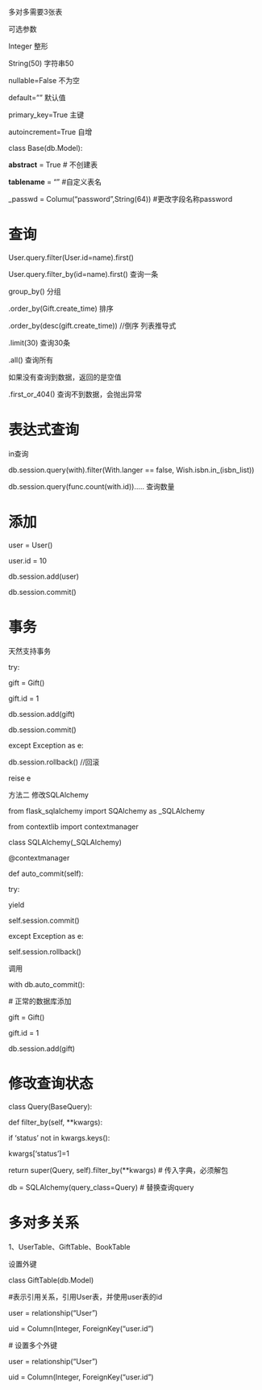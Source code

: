 多对多需要3张表

可选参数

Integer 整形

String(50) 字符串50

nullable=False 不为空

default=”” 默认值

primary_key=True 主键

autoincrement=True 自增

 

class Base(db.Model):

__abstract__ = True # 不创建表

__tablename__ = “” #自定义表名

_passwd = Columu(“password”,String(64)) #更改字段名称password

# 查询

User.query.filter(User.id=name).first()

User.query.filter_by(id=name).first() 查询一条

 

group_by() 分组

.order_by(Gift.create_time) 排序

.order_by(desc(gift.create_time)) //倒序 列表推导式

 

 

.limit(30) 查询30条

 

 

.all() 查询所有

 

如果没有查询到数据，返回的是空值

.first_or_404() 查询不到数据，会抛出异常

# 表达式查询

in查询

db.session.query(with).filter(With.langer == false, Wish.isbn.in_(isbn_list))

db.session.query(func.count(with.id)).....  查询数量

# 添加

user = User()

user.id = 10

db.session.add(user)

db.session.commit()

# 事务

天然支持事务

try:

gift = Gift()

gift.id = 1

db.session.add(gift)

db.session.commit()

except Exception as e:

db.session.rollback() //回滚

reise e

 

方法二 修改SQLAlchemy

from flask_sqlalchemy import SQAlchemy as _SQLAlchemy

from contextlib import contextmanager

class SQLAlchemy(_SQLAlchemy)

 

@contextmanager

def auto_commit(self):

try:

yield

self.session.commit()

except Exception as e:

self.session.rollback()

 

 

调用

with db.auto_commit():

\# 正常的数据库添加

gift = Gift()

gift.id = 1

db.session.add(gift)

 

# 修改查询状态

class Query(BaseQuery):

def filter_by(self, **kwargs):

if ‘status’ not in kwargs.keys():

kwargs[‘status’]=1

return super(Query, self).filter_by(**kwargs) # 传入字典，必须解包

 

db = SQLAlchemy(query_class=Query) # 替换查询query

# 多对多关系

1、UserTable、GiftTable、BookTable

设置外键

class GiftTable(db.Model)

\#表示引用关系，引用User表，并使用user表的id

user = relationship(“User”) 

uid = Column(Integer, ForeignKey(“user.id”)

\# 设置多个外键

user = relationship(“User”) 

uid = Column(Integer, ForeignKey(“user.id”)

 